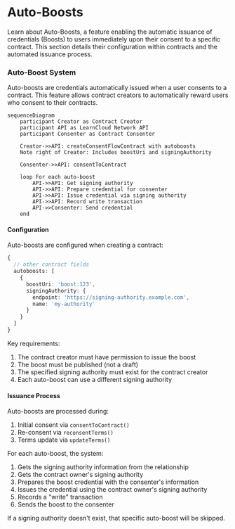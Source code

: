 # Auto-Boosts

Learn about Auto-Boosts, a feature enabling the automatic issuance of credentials (Boosts) to users immediately upon their consent to a specific contract. This section details their configuration within contracts and the automated issuance process.

### Auto-Boost System <a href="#auto-boost-system" id="auto-boost-system"></a>

Auto-boosts are credentials automatically issued when a user consents to a contract. This feature allows contract creators to automatically reward users who consent to their contracts.

```mermaid
sequenceDiagram
    participant Creator as Contract Creator
    participant API as LearnCloud Network API
    participant Consenter as Contract Consenter

    Creator->>API: createConsentFlowContract with autoboosts
    Note right of Creator: Includes boostUri and signingAuthority

    Consenter->>API: consentToContract

    loop For each auto-boost
        API->>API: Get signing authority
        API->>API: Prepare credential for consenter
        API->>API: Issue credential via signing authority
        API->>API: Record write transaction
        API->>Consenter: Send credential
    end
```

#### Configuration <a href="#configuration" id="configuration"></a>

Auto-boosts are configured when creating a contract:

```typescript
{
  // other contract fields
  autoboosts: [
    {
      boostUri: 'boost:123',
      signingAuthority: {
        endpoint: 'https://signing-authority.example.com',
        name: 'my-authority'
      }
    }
  ]
}
```

Key requirements:

1. The contract creator must have permission to issue the boost
2. The boost must be published (not a draft)
3. The specified signing authority must exist for the contract creator
4. Each auto-boost can use a different signing authority

#### Issuance Process

Auto-boosts are processed during:

1. Initial consent via `consentToContract()`
2. Re-consent via `reconsentTerms()`
3. Terms update via `updateTerms()`

For each auto-boost, the system:

1. Gets the signing authority information from the relationship
2. Gets the contract owner's signing authority
3. Prepares the boost credential with the consenter's information
4. Issues the credential using the contract owner's signing authority
5. Records a "write" transaction
6. Sends the boost to the consenter

If a signing authority doesn't exist, that specific auto-boost will be skipped.
